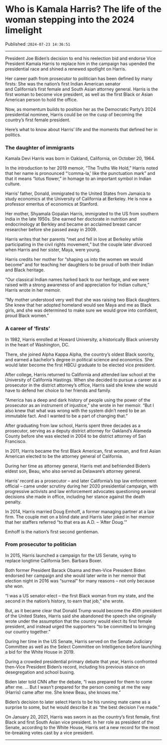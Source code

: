 # Who is Kamala Harris? The life of the woman stepping into the 2024 limelight

Published :`2024-07-23 14:36:51`

---

President Joe Biden’s decision to end his reelection bid and endorse Vice President Kamala Harris to replace him in the campaign has upended the presidential race and shined a renewed spotlight on Harris.

Her career path from prosecutor to politician has been defined by many firsts: She was the nation’s first Indian American senator and California’s first female and South Asian attorney general. Harris is the first woman to become vice president, as well as the first Black or Asian American person to hold the office.

Now, as momentum builds to position her as the Democratic Party’s 2024 presidential nominee, Harris could be on the cusp of becoming the country’s first female president.

Here’s what to know about Harris’ life and the moments that defined her in politics.

### The daughter of immigrants

Kamala Devi Harris was born in Oakland, California, on October 20, 1964.

In the introduction to her 2019 memoir, “The Truths We Hold,” Harris noted that her name is pronounced “‘comma-la,’ like the punctuation mark” and that it means “lotus flower,” in homage to an important symbol in Indian culture.

Harris’ father, Donald, immigrated to the United States from Jamaica to study economics at the University of California at Berkeley. He is now a professor emeritus of economics at Stanford.

Her mother, Shyamala Gopalan Harris, immigrated to the US from southern India in the late 1950s. She earned her doctorate in nutrition and endocrinology at Berkley and became an acclaimed breast cancer researcher before she passed away in 2009.

Harris writes that her parents “met and fell in love at Berkeley while participating in the civil rights movement,” but the couple later divorced when Harris and her sister, Maya, were young.

Harris credits her mother for “shaping us into the women we would become” and for teaching her daughters to be proud of both their Indian and Black heritage.

“Our classical Indian names harked back to our heritage, and we were raised with a strong awareness of and appreciation for Indian culture,” Harris wrote in her memoir.

“My mother understood very well that she was raising two Black daughters. She knew that her adopted homeland would see Maya and me as Black girls, and she was determined to make sure we would grow into confident, proud Black women.”

### A career of ‘firsts’

In 1982, Harris enrolled at Howard University, a historically Black university in the heart of Washington, DC.

There, she joined Alpha Kappa Alpha, the country’s oldest Black sorority, and earned a bachelor’s degree in political science and economics. She would later become the first HBCU graduate to be elected vice president.

After college, Harris returned to California and attended law school at the University of California Hastings. When she decided to pursue a career as a prosecutor in the district attorney’s office, Harris said she knew she would have to defend her choice to her friends and family.

“America has a deep and dark history of people using the power of the prosecutor as an instrument of injustice,” she wrote in her memoir. “But I also knew that what was wrong with the system didn’t need to be an immutable fact. And I wanted to be a part of changing that.”

After graduating from law school, Harris spent three decades as a prosecutor, serving as a deputy district attorney for Oakland’s Alameda County before she was elected in 2004 to be district attorney of San Francisco.

In 2011, Harris became the first Black American, first woman, and first Asian American elected to be the attorney general of California.

During her time as attorney general, Harris met and befriended Biden’s eldest son, Beau, who also served as Delaware’s attorney general.

Harris’ record as a prosecutor – and later California’s top law enforcement official – came under scrutiny during her 2020 presidential campaign, with progressive activists and law enforcement advocates questioning several decisions she made in office, including her stance against the death penalty.

In 2014, Harris married Doug Emhoff, a former managing partner at a law firm. The couple met on a blind date and Harris later joked in her memoir that her staffers referred “to that era as A.D. – ‘After Doug.’”

Emhoff is the nation’s first second gentleman.

### From prosecutor to politician

In 2015, Harris launched a campaign for the US Senate, vying to replace longtime California Sen. Barbara Boxer.

Both former President Barack Obama and then-Vice President Biden endorsed her campaign and she would later write in her memoir that election night in 2016 was “surreal” for many reasons – not only because she won.

“I was a US senator-elect – the first Black woman from my state, and the second in the nation’s history, to earn that job,” she wrote.

But, as it became clear that Donald Trump would become the 45th president of the United States, Harris said she abandoned the speech she originally wrote under the assumption that the country would elect its first female president, and instead urged the supporters “to be committed to bringing our country together.”

During her time in the US Senate, Harris served on the Senate Judiciary Committee as well as the Select Committee on Intelligence before launching a bid for the White House in 2019.

During a crowded presidential primary debate that year, Harris confronted then-Vice President Biden’s record, including his previous stance on desegregation and school busing.

Biden later told CNN after the debate, “I was prepared for them to come after me. … But I wasn’t prepared for the person coming at me the way (Harris) came after me. She knew Beau, she knows me.”

Biden’s decision to later select Harris to be his running mate came as a surprise to some, but he would describe it as “the best decision I’ve made.”

On January 20, 2021, Harris was sworn in as the country’s first female, first Black and first South Asian vice president. In her role as president of the Senate, according to the White House, Harris set a new record for the most tie-breaking votes cast by a vice president.

---

